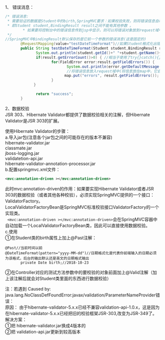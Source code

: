 1、  错误消息：<br/>
```java
/* 错误消息:
 * 需要验证的数据是Student中的birth,SpringMVC要求：如果校验失败，则将错误信息自动放入该对象之后的BindingResult对象中，
 * 即Student student,BindingResult result之间不能有其他参数 。
        * 如果要将控制台中的错误信息传到jsp中显示，则可以将错误对象放到request域中，然后jsp中在从request域中获取。
 */
//SpringMVC中BindingResult默认保存的是它前一个参数的错误消息(这是固定的)
       @RequestMapping(value="testDateTimeFormat")//如果Student格式化出错，则会将错误信息传入result中
       public String testDateTimeFormat(Student student,BindingResult result,Map<String, Object> map) {
              System.out.println(student.getId()+" "+student.getName()+" "+student.getAge()+" "+student.getBirth());
              if(result.getErrorCount()>0) { //相当于使用了try{}catch(){}
                     for(FieldError error:result.getFieldErrors()) {
                            System.out.println(error.getDefaultMessage());
                            //将错误信息放入request域中(将信息放在map中，它自动会放到request域中)
                           map.put("errors", result.getFieldErrors());
                     }
             }
            
              return "success";
       }
```
2、数据校验<br/>
JSR 303、Hibernate Validator都提供了数据校验相关的注解，但Hibernate Validator是JSR 303的扩展。<br/>
 
使用Hibernate Validator的步骤：<br/>
a.导入jar包(注意各个jar包之间的可能存在的版本不兼容)<br/>
hibernate-validator.jar<br/>
classmate.jar<br/>
jboss-logging.jar<br/>
validatetion-api.jar<br/>
hibernate-validator-annotation-processor.jar<br/>
b.配置springmvc.xml文件：<br/>
```xml
<mvc:annotation-driven ></mvc:annotation-driven>
```
此时mvc:annotation-driven的作用：如果要实现Hibernate Validator或者JSR 303的数据校验（或者其他各种校验），必须实现SpringMVC提供的一个接口：ValidatorFactory。<br/>
LocalValidatorFactoryBean是SpringMVC标准校验接口ValidatorFactory的一个实现类。<br/>
`
<mvc:annotation-driven ></mvc:annotation-driven>`会在SpringMVC容器中自动加载一个LocalValidatorFactoryBean类，因此可以直接使用数据校验。<br/>
c.使用<br/>
①在Student类的birth属性上加上@Past注解：<br/>
```jva
@Past//当前时间以前
@DateTimeFormat(pattern="yyyy-MM-dd")//日期格式化是代表你前端输入的日期必须为该格式，后台的输出默认还是英文的日期格式输出
       private Date birth;//2018-10-23
```
②在Controller对应的测试方法参数中的要校验的对象前面加上@Valid注解（加上该注解后就会对Student类里面的东西进行数据校验）<br/>

 
注：若遇到
Caused by:
java.lang.NoClassDefFoundError:javax/validation/ParameterNameProvider错误：<br/>
原因：
由于hibernate-validator-5.x.x已经不兼容validation-api-1.0.x，这是因为在hibernate-validator-5.x.x已经把旧的校验框架JSR-303,改变为JSR-349了。<br/>
解决方案：<br/>
①把 hibernate-validator.jar换成4版本的<br/>
②把 validation-api.jar更新到较高版本<br/>
